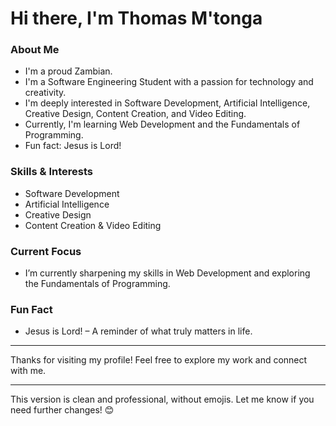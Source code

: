 
# Hi there, I'm Thomas M'tonga  

### About Me  
- I'm a proud Zambian.  
- I'm a Software Engineering Student with a passion for technology and creativity.  
- I'm deeply interested in Software Development, Artificial Intelligence, Creative Design, Content Creation, and Video Editing.  
- Currently, I'm learning Web Development and the Fundamentals of Programming.  
- Fun fact: Jesus is Lord!  

### Skills & Interests  
- Software Development  
- Artificial Intelligence  
- Creative Design  
- Content Creation & Video Editing  

### Current Focus  
- I’m currently sharpening my skills in Web Development and exploring the Fundamentals of Programming.  

### Fun Fact  
- Jesus is Lord! – A reminder of what truly matters in life.  

---

Thanks for visiting my profile! Feel free to explore my work and connect with me.  

---

This version is clean and professional, without emojis. Let me know if you need further changes! 😊
<!---
ThomasTheGreatest/ThomasTheGreatest is a ✨ special ✨ repository because its `README.md` (this file) appears on your GitHub profile.
You can click the Preview link to take a look at your changes.
--->
